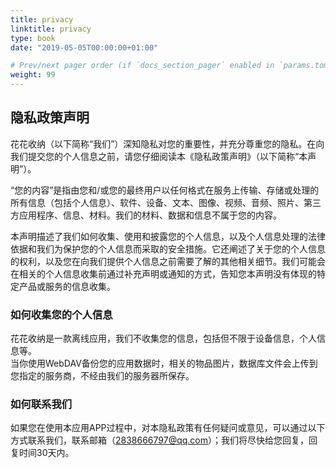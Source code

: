 ```yaml
---
title: privacy
linktitle: privacy
type: book
date: "2019-05-05T00:00:00+01:00"

# Prev/next pager order (if `docs_section_pager` enabled in `params.toml`)
weight: 99
---
```


## 隐私政策声明

花花收纳（以下简称“我们”）深知隐私对您的重要性，并充分尊重您的隐私。在向我们提交您的个人信息之前，请您仔细阅读本《隐私政策声明》（以下简称“本声明”）。

“您的内容”是指由您和/或您的最终用户以任何格式在服务上传输、存储或处理的所有信息（包括个人信息）、软件、设备、文本、图像、视频、音频、照片、第三方应用程序、信息、材料。我们的材料、数据和信息不属于您的内容。

本声明描述了我们如何收集、使用和披露您的个人信息，以及个人信息处理的法律依据和我们为保护您的个人信息而采取的安全措施。它还阐述了关于您的个人信息的权利，以及您在向我们提供个人信息之前需要了解的其他相关细节。我们可能会在相关的个人信息收集前通过补充声明或通知的方式，告知您本声明没有体现的特定产品或服务的信息收集。

### 如何收集您的个人信息

花花收纳是一款离线应用，我们不收集您的信息，包括但不限于设备信息，个人信息等。  
当你使用WebDAV备份您的应用数据时，相关的物品图片，数据库文件会上传到您指定的服务商，不经由我们的服务器所保存。  

### 如何联系我们

如果您在使用本应用APP过程中，对本隐私政策有任何疑问或意见，可以通过以下方式联系我们，联系邮箱（2838666797@qq.com）；我们将尽快给您回复，回复时间30天内。


